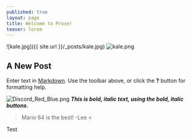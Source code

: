 ```yaml
---
published: true
layout: page
title: Welcome to Prose!
teaser: lorem
---
```

![kale.jpg]({{ site.url }}/_posts/kale.jpg)
![kale.png]({{site.baseurl}}/_posts/kale.png)


###

## A New Post

Enter text in [Markdown](http://daringfireball.net/projects/markdown/). Use the toolbar above, or click the **?** button for formatting help.



![Discord_Red_Blue.png]({{site.url}}/_posts/Discord_Red_Blue.png)
****_This is bold, italic text, using the bold, italic buttons._****

> Mario 64 is the best! -Lee < 

Test
